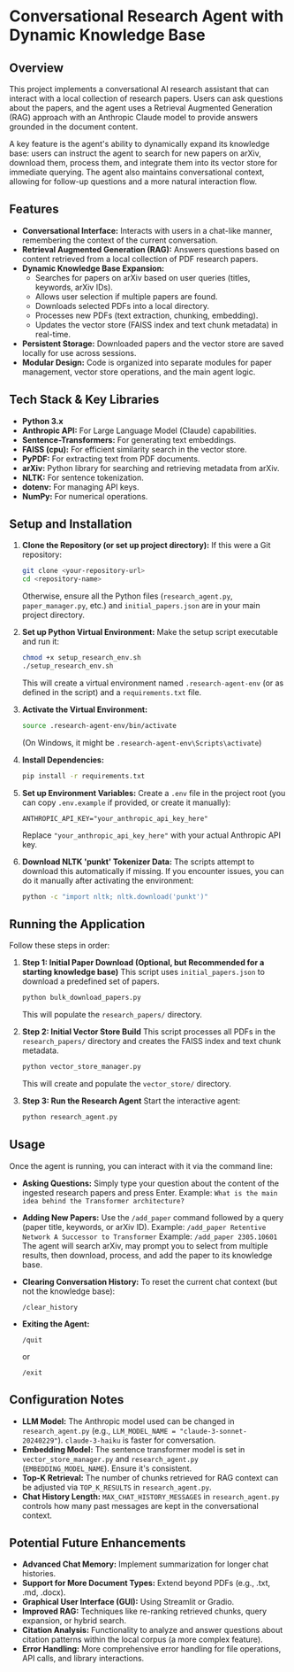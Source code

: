 # Conversational Research Agent with Dynamic Knowledge Base

## Overview

This project implements a conversational AI research assistant that can interact with a local collection of research papers. Users can ask questions about the papers, and the agent uses a Retrieval Augmented Generation (RAG) approach with an Anthropic Claude model to provide answers grounded in the document content.

A key feature is the agent's ability to dynamically expand its knowledge base: users can instruct the agent to search for new papers on arXiv, download them, process them, and integrate them into its vector store for immediate querying. The agent also maintains conversational context, allowing for follow-up questions and a more natural interaction flow.

## Features

* **Conversational Interface:** Interacts with users in a chat-like manner, remembering the context of the current conversation.
* **Retrieval Augmented Generation (RAG):** Answers questions based on content retrieved from a local collection of PDF research papers.
* **Dynamic Knowledge Base Expansion:**
    * Searches for papers on arXiv based on user queries (titles, keywords, arXiv IDs).
    * Allows user selection if multiple papers are found.
    * Downloads selected PDFs into a local directory.
    * Processes new PDFs (text extraction, chunking, embedding).
    * Updates the vector store (FAISS index and text chunk metadata) in real-time.
* **Persistent Storage:** Downloaded papers and the vector store are saved locally for use across sessions.
* **Modular Design:** Code is organized into separate modules for paper management, vector store operations, and the main agent logic.

## Tech Stack & Key Libraries

* **Python 3.x**
* **Anthropic API:** For Large Language Model (Claude) capabilities.
* **Sentence-Transformers:** For generating text embeddings.
* **FAISS (cpu):** For efficient similarity search in the vector store.
* **PyPDF:** For extracting text from PDF documents.
* **arXiv:** Python library for searching and retrieving metadata from arXiv.
* **NLTK:** For sentence tokenization.
* **dotenv:** For managing API keys.
* **NumPy:** For numerical operations.

## Setup and Installation

1.  **Clone the Repository (or set up project directory):**
    If this were a Git repository:
    ```bash
    git clone <your-repository-url>
    cd <repository-name>
    ```
    Otherwise, ensure all the Python files (`research_agent.py`, `paper_manager.py`, etc.) and `initial_papers.json` are in your main project directory.

2.  **Set up Python Virtual Environment:**
    Make the setup script executable and run it:
    ```bash
    chmod +x setup_research_env.sh
    ./setup_research_env.sh
    ```
    This will create a virtual environment named `.research-agent-env` (or as defined in the script) and a `requirements.txt` file.

3.  **Activate the Virtual Environment:**
    ```bash
    source .research-agent-env/bin/activate
    ```
    (On Windows, it might be `.research-agent-env\Scripts\activate`)

4.  **Install Dependencies:**
    ```bash
    pip install -r requirements.txt
    ```

5.  **Set up Environment Variables:**
    Create a `.env` file in the project root (you can copy `.env.example` if provided, or create it manually):
    ```
    ANTHROPIC_API_KEY="your_anthropic_api_key_here"
    ```
    Replace `"your_anthropic_api_key_here"` with your actual Anthropic API key.

6.  **Download NLTK 'punkt' Tokenizer Data:**
    The scripts attempt to download this automatically if missing. If you encounter issues, you can do it manually after activating the environment:
    ```bash
    python -c "import nltk; nltk.download('punkt')"
    ```

## Running the Application

Follow these steps in order:

1.  **Step 1: Initial Paper Download (Optional, but Recommended for a starting knowledge base)**
    This script uses `initial_papers.json` to download a predefined set of papers.
    ```bash
    python bulk_download_papers.py
    ```
    This will populate the `research_papers/` directory.

2.  **Step 2: Initial Vector Store Build**
    This script processes all PDFs in the `research_papers/` directory and creates the FAISS index and text chunk metadata.
    ```bash
    python vector_store_manager.py
    ```
    This will create and populate the `vector_store/` directory.

3.  **Step 3: Run the Research Agent**
    Start the interactive agent:
    ```bash
    python research_agent.py
    ```

## Usage

Once the agent is running, you can interact with it via the command line:

* **Asking Questions:** Simply type your question about the content of the ingested research papers and press Enter.
    Example: `What is the main idea behind the Transformer architecture?`

* **Adding New Papers:** Use the `/add_paper` command followed by a query (paper title, keywords, or arXiv ID).
    Example: `/add_paper Retentive Network A Successor to Transformer`
    Example: `/add_paper 2305.10601`
    The agent will search arXiv, may prompt you to select from multiple results, then download, process, and add the paper to its knowledge base.

* **Clearing Conversation History:** To reset the current chat context (but not the knowledge base):
    ```
    /clear_history
    ```

* **Exiting the Agent:**
    ```
    /quit
    ```
    or
    ```
    /exit
    ```

## Configuration Notes

* **LLM Model:** The Anthropic model used can be changed in `research_agent.py` (e.g., `LLM_MODEL_NAME = "claude-3-sonnet-20240229"`). `claude-3-haiku` is faster for conversation.
* **Embedding Model:** The sentence transformer model is set in `vector_store_manager.py` and `research_agent.py` (`EMBEDDING_MODEL_NAME`). Ensure it's consistent.
* **Top-K Retrieval:** The number of chunks retrieved for RAG context can be adjusted via `TOP_K_RESULTS` in `research_agent.py`.
* **Chat History Length:** `MAX_CHAT_HISTORY_MESSAGES` in `research_agent.py` controls how many past messages are kept in the conversational context.

## Potential Future Enhancements

* **Advanced Chat Memory:** Implement summarization for longer chat histories.
* **Support for More Document Types:** Extend beyond PDFs (e.g., .txt, .md, .docx).
* **Graphical User Interface (GUI):** Using Streamlit or Gradio.
* **Improved RAG:** Techniques like re-ranking retrieved chunks, query expansion, or hybrid search.
* **Citation Analysis:** Functionality to analyze and answer questions about citation patterns within the local corpus (a more complex feature).
* **Error Handling:** More comprehensive error handling for file operations, API calls, and library interactions.